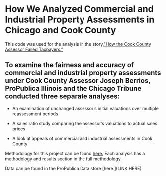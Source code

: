 # How We Analyzed Commercial and Industrial Property Assessments in Chicago and Cook County

This code was used for the analysis in the story,["How the Cook County Assessor Failed Taxpayers."](https://features.propublica.org/the-tax-divide/cook-county-commercial-and-industrial-property-tax-assessments/)

## To examine the fairness and accuracy of commercial and industrial property assessments under Cook County Assessor Joseph Berrios, ProPublica Illinois and the Chicago Tribune conducted three separate analyses:

- An examination of unchanged assessor’s initial valuations over multiple reassessment periods

- A sales ratio study comparing the assessor’s valuations to actual sales prices

- A look at appeals of commercial and industrial assessments in Cook County

Methodology for this project can be found [here.](https://projects.propublica.org/graphics/the-tax-divide-analysis) Each analysis has a methodology and results section in the full methodology.   

Data can be found in the ProPublica Data store [here.](LINK HERE)